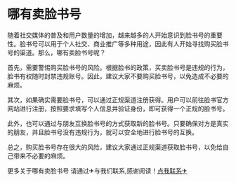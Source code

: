 # 哪有卖脸书号

随着社交媒体的普及和用户数量的增加，越来越多的人开始意识到脸书号的重要性。脸书号可以用于个人社交、商业推广等多种用途，因此有人开始寻找购买脸书号的渠道。那么，哪有卖脸书号呢？

首先，需要警惕购买脸书号的风险。根据脸书的政策，买卖脸书号是违规的行为，脸书有权随时封禁违规账号。因此，建议大家不要购买脸书号，以免造成不必要的麻烦。

其次，如果确实需要脸书号，可以通过正规渠道注册获得。用户可以前往脸书官方网站进行注册，按照要求填写个人信息并验证身份，即可获得一个正规的脸书号。

此外，也可以通过与朋友互换脸书号的方式获取新的脸书号。只要确保对方是真实的朋友，并且脸书号没有违规行为，就可以安全地进行脸书号的互换。

总之，购买脸书号存在很大的风险，建议大家通过正规渠道获取脸书号，以免给自己带来不必要的麻烦。

更多关于哪有卖脸书号 请通过✈与我们联系,感谢阅读！[点我联系✈](https://u.G208.com)